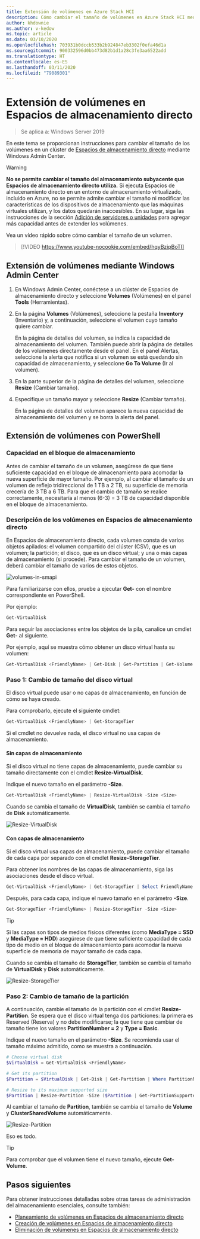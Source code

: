 ```yaml
---
title: Extensión de volúmenes en Azure Stack HCI
description: Cómo cambiar el tamaño de volúmenes en Azure Stack HCI mediante Windows Admin Center y PowerShell.
author: khdownie
ms.author: v-kedow
ms.topic: article
ms.date: 03/10/2020
ms.openlocfilehash: 703931b0dccb533b2b924847eb3302f0efa46d1a
ms.sourcegitcommit: 900332596d0bb473d82b1d1a28c3fe3aa6522add
ms.translationtype: HT
ms.contentlocale: es-ES
ms.lasthandoff: 03/11/2020
ms.locfileid: "79089301"
---
```

# <a name="extending-volumes-in-storage-spaces-direct"></a>Extensión de volúmenes en Espacios de almacenamiento directo
> Se aplica a: Windows Server 2019

En este tema se proporcionan instrucciones para cambiar el tamaño de los volúmenes en un clúster de [Espacios de almacenamiento directo](/windows-server/storage/storage-spaces/storage-spaces-direct-overview) mediante Windows Admin Center.

> [!WARNING]
> **No se permite cambiar el tamaño del almacenamiento subyacente que Espacios de almacenamiento directo utiliza.** Si ejecuta Espacios de almacenamiento directo en un entorno de almacenamiento virtualizado, incluido en Azure, no se permite admite cambiar el tamaño ni modificar las características de los dispositivos de almacenamiento que las máquinas virtuales utilizan, y los datos quedarán inaccesibles. En su lugar, siga las instrucciones de la sección [Adición de servidores o unidades](/windows-server/storage/storage-spaces/add-nodes) para agregar más capacidad antes de extender los volúmenes.

Vea un vídeo rápido sobre cómo cambiar el tamaño de un volumen.

> [!VIDEO https://www.youtube-nocookie.com/embed/hqyBzipBoTI]

## <a name="extending-volumes-using-windows-admin-center"></a>Extensión de volúmenes mediante Windows Admin Center

1. En Windows Admin Center, conéctese a un clúster de Espacios de almacenamiento directo y seleccione **Volumes** (Volúmenes) en el panel **Tools** (Herramientas).
2. En la página **Volumes** (Volúmenes), seleccione la pestaña **Inventory** (Inventario) y, a continuación, seleccione el volumen cuyo tamaño quiere cambiar.

    En la página de detalles del volumen, se indica la capacidad de almacenamiento del volumen. También puede abrir la página de detalles de los volúmenes directamente desde el panel. En el panel Alertas, seleccione la alerta que notifica si un volumen se está quedando sin capacidad de almacenamiento, y seleccione **Go To Volume** (Ir al volumen).

4. En la parte superior de la página de detalles del volumen, seleccione **Resize** (Cambiar tamaño).
5. Especifique un tamaño mayor y seleccione **Resize** (Cambiar tamaño).

    En la página de detalles del volumen aparece la nueva capacidad de almacenamiento del volumen y se borra la alerta del panel.

## <a name="extending-volumes-using-powershell"></a>Extensión de volúmenes con PowerShell

### <a name="capacity-in-the-storage-pool"></a>Capacidad en el bloque de almacenamiento

Antes de cambiar el tamaño de un volumen, asegúrese de que tiene suficiente capacidad en el bloque de almacenamiento para acomodar la nueva superficie de mayor tamaño. Por ejemplo, al cambiar el tamaño de un volumen de reflejo tridireccional de 1 TB a 2 TB, su superficie de memoria crecería de 3 TB a 6 TB. Para que el cambio de tamaño se realice correctamente, necesitaría al menos (6-3) = 3 TB de capacidad disponible en el bloque de almacenamiento.

### <a name="familiarity-with-volumes-in-storage-spaces"></a>Descripción de los volúmenes en Espacios de almacenamiento directo

En Espacios de almacenamiento directo, cada volumen consta de varios objetos apilados: el volumen compartido del clúster (CSV), que es un volumen; la partición; el disco, que es un disco virtual; y una o más capas de almacenamiento (si procede). Para cambiar el tamaño de un volumen, deberá cambiar el tamaño de varios de estos objetos.

![volumes-in-smapi](media/extend-volumes/volumes-in-smapi.png)

Para familiarizarse con ellos, pruebe a ejecutar **Get-** con el nombre correspondiente en PowerShell.

Por ejemplo:

```PowerShell
Get-VirtualDisk
```

Para seguir las asociaciones entre los objetos de la pila, canalice un cmdlet **Get-** al siguiente.

Por ejemplo, aquí se muestra cómo obtener un disco virtual hasta su volumen:

```PowerShell
Get-VirtualDisk <FriendlyName> | Get-Disk | Get-Partition | Get-Volume 
```

### <a name="step-1--resize-the-virtual-disk"></a>Paso 1: Cambio de tamaño del disco virtual

El disco virtual puede usar o no capas de almacenamiento, en función de cómo se haya creado.

Para comprobarlo, ejecute el siguiente cmdlet:

```PowerShell
Get-VirtualDisk <FriendlyName> | Get-StorageTier 
```

Si el cmdlet no devuelve nada, el disco virtual no usa capas de almacenamiento.

#### <a name="no-storage-tiers"></a>Sin capas de almacenamiento

Si el disco virtual no tiene capas de almacenamiento, puede cambiar su tamaño directamente con el cmdlet **Resize-VirtualDisk**.

Indique el nuevo tamaño en el parámetro **-Size**.

```PowerShell
Get-VirtualDisk <FriendlyName> | Resize-VirtualDisk -Size <Size>
```

Cuando se cambia el tamaño de **VirtualDisk**, también se cambia el tamaño de **Disk** automáticamente.

![Resize-VirtualDisk](media/extend-volumes/Resize-VirtualDisk.gif)

#### <a name="with-storage-tiers"></a>Con capas de almacenamiento

Si el disco virtual usa capas de almacenamiento, puede cambiar el tamaño de cada capa por separado con el cmdlet **Resize-StorageTier**.

Para obtener los nombres de las capas de almacenamiento, siga las asociaciones desde el disco virtual.

```PowerShell
Get-VirtualDisk <FriendlyName> | Get-StorageTier | Select FriendlyName
```

Después, para cada capa, indique el nuevo tamaño en el parámetro **-Size**.

```PowerShell
Get-StorageTier <FriendlyName> | Resize-StorageTier -Size <Size>
```

> [!TIP]
> Si las capas son tipos de medios físicos diferentes (como **MediaType = SSD** y **MediaType = HDD**) asegúrese de que tiene suficiente capacidad de cada tipo de medio en el bloque de almacenamiento para acomodar la nueva superficie de memoria de mayor tamaño de cada capa.

Cuando se cambia el tamaño de **StorageTier**, también se cambia el tamaño de **VirtualDisk** y **Disk** automáticamente.

![Resize-StorageTier](media/extend-volumes/Resize-StorageTier.gif)

### <a name="step-2--resize-the-partition"></a>Paso 2: Cambio de tamaño de la partición

A continuación, cambie el tamaño de la partición con el cmdlet **Resize-Partition**. Se espera que el disco virtual tenga dos particiones: la primera es Reserved (Reserva) y no debe modificarse; la que tiene que cambiar de tamaño tiene los valores **PartitionNumber = 2** y **Type = Basic**.

Indique el nuevo tamaño en el parámetro **-Size**. Se recomienda usar el tamaño máximo admitido, como se muestra a continuación.

```PowerShell
# Choose virtual disk
$VirtualDisk = Get-VirtualDisk <FriendlyName>

# Get its partition
$Partition = $VirtualDisk | Get-Disk | Get-Partition | Where PartitionNumber -Eq 2

# Resize to its maximum supported size 
$Partition | Resize-Partition -Size ($Partition | Get-PartitionSupportedSize).SizeMax
```

Al cambiar el tamaño de **Partition**, también se cambia el tamaño de **Volume** y **ClusterSharedVolume** automáticamente.

![Resize-Partition](media/extend-volumes/Resize-Partition.gif)

Eso es todo.

> [!TIP]
> Para comprobar que el volumen tiene el nuevo tamaño, ejecute **Get-Volume**.

## <a name="next-steps"></a>Pasos siguientes

Para obtener instrucciones detalladas sobre otras tareas de administración del almacenamiento esenciales, consulte también:

- [Planeamiento de volúmenes en Espacios de almacenamiento directo](/windows-server/storage/storage-spaces/plan-volumes)
- [Creación de volúmenes en Espacios de almacenamiento directo](/windows-server/storage/storage-spaces/create-volumes)
- [Eliminación de volúmenes en Espacios de almacenamiento directo](/windows-server/storage/storage-spaces/delete-volumes)